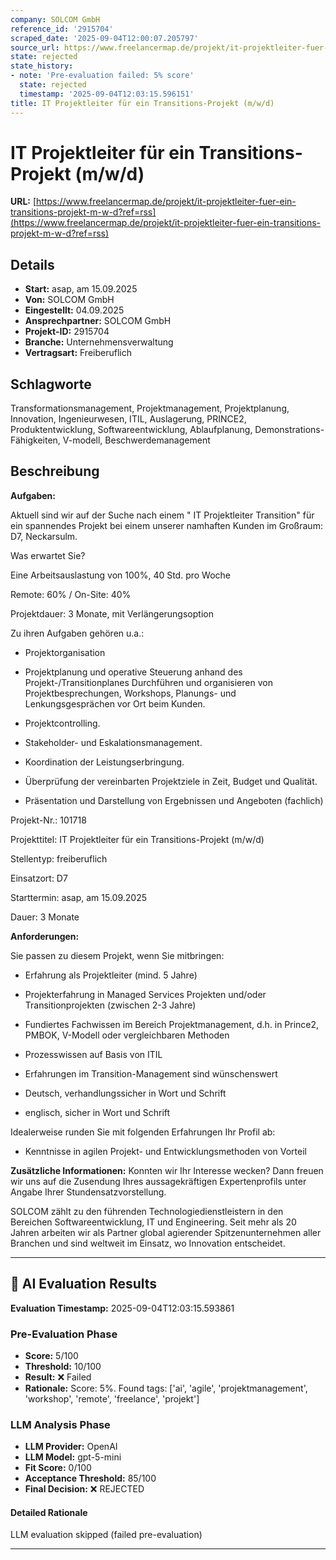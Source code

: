 ```yaml
---
company: SOLCOM GmbH
reference_id: '2915704'
scraped_date: '2025-09-04T12:00:07.205797'
source_url: https://www.freelancermap.de/projekt/it-projektleiter-fuer-ein-transitions-projekt-m-w-d?ref=rss
state: rejected
state_history:
- note: 'Pre-evaluation failed: 5% score'
  state: rejected
  timestamp: '2025-09-04T12:03:15.596151'
title: IT Projektleiter für ein Transitions-Projekt (m/w/d)
---
```



# IT Projektleiter für ein Transitions-Projekt (m/w/d)
**URL:** [https://www.freelancermap.de/projekt/it-projektleiter-fuer-ein-transitions-projekt-m-w-d?ref=rss](https://www.freelancermap.de/projekt/it-projektleiter-fuer-ein-transitions-projekt-m-w-d?ref=rss)
## Details
- **Start:** asap, am 15.09.2025
- **Von:** SOLCOM GmbH
- **Eingestellt:** 04.09.2025
- **Ansprechpartner:** SOLCOM GmbH
- **Projekt-ID:** 2915704
- **Branche:** Unternehmensverwaltung
- **Vertragsart:** Freiberuflich

## Schlagworte
Transformationsmanagement, Projektmanagement, Projektplanung, Innovation, Ingenieurwesen, ITIL, Auslagerung, PRINCE2, Produktentwicklung, Softwareentwicklung, Ablaufplanung, Demonstrations-Fähigkeiten, V-modell, Beschwerdemanagement

## Beschreibung
**Aufgaben:**

Aktuell sind wir auf der Suche nach einem " IT Projektleiter Transition" für ein spannendes Projekt bei einem unserer namhaften Kunden im Großraum: D7, Neckarsulm.

Was erwartet Sie?

Eine Arbeitsauslastung von 100%, 40 Std. pro Woche

Remote: 60% / On-Site: 40%

Projektdauer: 3 Monate, mit Verlängerungsoption

Zu ihren Aufgaben gehören u.a.:

+ Projektorganisation

+ Projektplanung und operative Steuerung anhand des Projekt-/Transitionplanes Durchführen und organisieren von Projektbesprechungen, Workshops, Planungs- und Lenkungsgesprächen vor Ort beim Kunden.

+ Projektcontrolling.

+ Stakeholder- und Eskalationsmanagement.

+ Koordination der Leistungserbringung.

+ Überprüfung der vereinbarten Projektziele in Zeit, Budget und Qualität.

+ Präsentation und Darstellung von Ergebnissen und Angeboten (fachlich)

Projekt-Nr.:
101718

Projekttitel:
IT Projektleiter für ein Transitions-Projekt (m/w/d)

Stellentyp:
freiberuflich

Einsatzort:
D7

Starttermin:
asap, am 15.09.2025

Dauer:
3 Monate

**Anforderungen:**

Sie passen zu diesem Projekt, wenn Sie mitbringen:

+ Erfahrung als Projektleiter (mind. 5 Jahre)

+ Projekterfahrung in Managed Services Projekten und/oder Transitionprojekten (zwischen 2-3 Jahre)

+ Fundiertes Fachwissen im Bereich Projektmanagement, d.h. in Prince2, PMBOK, V-Modell oder vergleichbaren Methoden

+ Prozesswissen auf Basis von ITIL

+ Erfahrungen im Transition-Management sind wünschenswert

+ Deutsch, verhandlungssicher in Wort und Schrift

+ englisch, sicher in Wort und Schrift

Idealerweise runden Sie mit folgenden Erfahrungen Ihr Profil ab:

+ Kenntnisse in agilen Projekt- und Entwicklungsmethoden von Vorteil

**Zusätzliche Informationen:**
Konnten wir Ihr Interesse wecken? Dann freuen wir uns auf die Zusendung Ihres aussagekräftigen Expertenprofils unter Angabe Ihrer Stundensatzvorstellung.

SOLCOM zählt zu den führenden Technologiedienstleistern in den Bereichen Softwareentwicklung, IT und Engineering. Seit mehr als 20 Jahren arbeiten wir als Partner global agierender Spitzenunternehmen aller Branchen und sind weltweit im Einsatz, wo Innovation entscheidet.

---

## 🤖 AI Evaluation Results

**Evaluation Timestamp:** 2025-09-04T12:03:15.593861

### Pre-Evaluation Phase
- **Score:** 5/100
- **Threshold:** 10/100
- **Result:** ❌ Failed
- **Rationale:** Score: 5%. Found tags: ['ai', 'agile', 'projektmanagement', 'workshop', 'remote', 'freelance', 'projekt']

### LLM Analysis Phase
- **LLM Provider:** OpenAI
- **LLM Model:** gpt-5-mini
- **Fit Score:** 0/100
- **Acceptance Threshold:** 85/100
- **Final Decision:** ❌ REJECTED

#### Detailed Rationale
LLM evaluation skipped (failed pre-evaluation)

---
